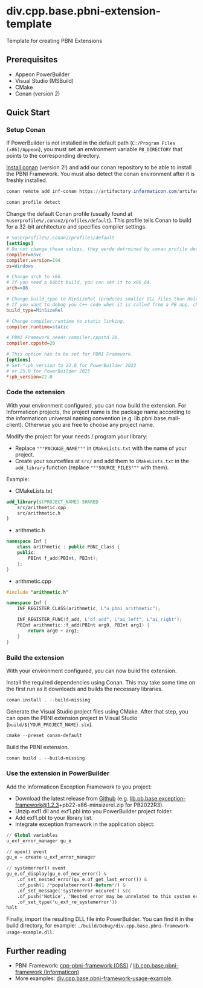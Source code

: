 # div.cpp.base.pbni-extension-template

Template for creating PBNI Extensions

## Prerequisites

* Appeon PowerBuilder
* Visual Studio (MSBuild)
* CMake
* Conan (version 2)

## Quick Start

### Setup Conan

If PowerBuilder is not installed in the default path (`C:/Program Files (x86)/Appeon`), you must set an environment variable `PB_DIRECTORY` that points to the corresponding directory.

[Install conan](https://docs.conan.io/2/installation.html) (version 2!) and add our conan repository to be able to install the PBNI Framework.
You must also detect the conan environment after it is freshly installed.

```ps1
conan remote add inf-conan https://artifactory.informaticon.com/artifactory/api/conan/conan

conan profile detect
```

Change the default Conan profile (usually found at `%userprofile%/.conan2/profiles/default`).
This profile tells Conan to build for a 32-bit architecture and specifies compiler settings.
```ini
# %userprofile%/.conan2/profiles/default
[settings]
# Do not change these values, they werde detrmined by conan profile detect and are probably correct
compiler=msvc
compiler.version=194
os=Windows

# Change arch to x86.
# If you need a 64bit build, you can set it to x86_64.
arch=x86

# Change build_type to MinSizeRel (produces smaller DLL files than Release).
# If you want to debug you C++ code when it is called from a PB app, change it to Debug.
build_type=MinSizeRel

# Change compiler.runtime to static linking.
compiler.runtime=static

# PBNI Framework needs compiler.cppstd 20.
compiler.cppstd=20

# This option has to be set for PBNI Framework.
[options]
# Set *:pb_version to 22.0 for PowerBuilder 2022
# or 25.0 for PowerBuilder 2025
*:pb_version=22.0
```

### Code the extension

With your environment configured, you can now build the extension.
For Informaticon projects, the project name is the package name according to the informaticon universal naming convention (e.g. lib.pbni.base.mail-client).
Otherwise you are free to choose any project name.

Modify the project for your needs / program your library:

* Replace `°°°PACKAGE_NAME°°°` in `CMakeLists.txt` with the name of your project.
* Create your sourcefiles at `src/` and add them to `CMakeLists.txt` in the `add_library` function (replace `°°°SOURCE_FILES°°°` with them).

Example:

* CMakeLists.txt
```CMake
add_library(${PROJECT_NAME} SHARED
	src/arithmetic.cpp
	src/arithmetic.h
)
```

* arithmetic.h
```cpp
namespace Inf {
    class arithmetic : public PBNI_Class {
    public:
        PBInt f_add(PBInt, PBInt);
    };
}
```

* arithmetic.cpp
```cpp
#include "arithmetic.h"

namespace Inf {
    INF_REGISTER_CLASS(arithmetic, L"u_pbni_arithmetic");

    INF_REGISTER_FUNC(f_add, L"of_add", L"ai_left", L"ai_right");
    PBInt arithmetic::f_add(PBInt arg0, PBInt arg1) {
        return arg0 + arg1;
    }
}
```

### Build the extension

With your environment configured, you can now build the extension.

Install the required dependencies using Conan. This may take some time on the first run as it downloads and builds the necessary libraries.

```ps1
conan install . --build=missing
```

Generate the Visual Studio project files using CMake.
After that step, you can open the PBNI extension project in Visual Studio (`build/${YOUR_PROJECT_NAME}.sln`).

```ps1
cmake --preset conan-default
```

Build the PBNI extension.

```ps1
conan build . --build=missing
```

### Use the extension in PowerBuilder

Add the Informaticon Exception Framework to you project:
* Download the latest release from [Github](https://github.com/informaticon/pb-exception-framework/releases/) (e.g. lib.pb.base.exception-framework@1.2.3+pb22-x86-minsizerel.zip for PB2022R3).
* Unzip exf1.dll and exf1.pbl into you PowerBuilder project folder.
* Add exf1.pbl to your library list.
* Integrate exception framework in the application object:

```pb
// Global variables
u_exf_error_manager gu_e

// open() event
gu_e = create u_exf_error_manager

// systemerror() event
gu_e.of_display(gu_e.of_new_error() &
	.of_set_nested_error(gu_e.of_get_last_error()) &
	.of_push(1 /*populateerror()-Return*/) &
	.of_set_message('systemerror occured') &cc
	.of_push('Notice', 'Nested error may be unrelated to this system error.') &
	.of_set_type('u_exf_re_systemerror'))
halt
```

Finally, import the resulting DLL file into PowerBuilder.
You can find it in the build directory, for example: `./build/Debug/div.cpp.base.pbni-framework-usage-example.dll`.

## Further reading

* PBNI Framework: [cpp-pbni-framework (OSS)](https://github.com/informaticon/cpp-pbni-framework) / [lib.cpp.base.pbni-framework (Informaticon)](https://github.com/informaticon/lib.cpp.base.pbni-framework)
* More examples: [div.cpp.base.pbni-framework-usage-example](https://github.com/informaticon/div.cpp.base.pbni-framework-usage-example).
